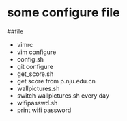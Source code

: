 # some configure file

##file
* vimrc
 * vim configure
* config.sh
 * git configure
* get_score.sh
 * get score from p.nju.edu.cn
* wallpictures.sh
 * switch wallpictures.sh every day
* wifipasswd.sh
 * print wifi password
